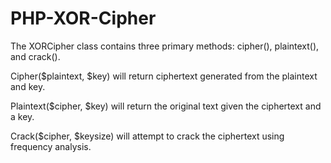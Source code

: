 PHP-XOR-Cipher
==============

The XORCipher class contains three primary methods: cipher(), plaintext(), and crack().

Cipher($plaintext, $key) will return ciphertext generated from the plaintext and key.

Plaintext($cipher, $key) will return the original text given the ciphertext and a key.

Crack($cipher, $keysize) will attempt to crack the ciphertext using frequency analysis.
